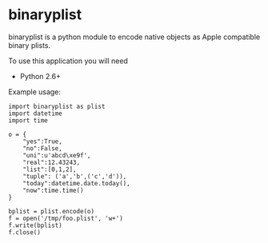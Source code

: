 binaryplist
===========

binaryplist is a python module to encode native objects
as Apple compatible binary plists.

To use this application you will need

 * Python 2.6+


Example usage:

    import binaryplist as plist
    import datetime
    import time

    o = {
        "yes":True,
        "no":False,
        "uni":u'abcd\xe9f',
        "real":12.43243,
        "list":[0,1,2],
        "tuple": ('a','b',('c','d')),
        "today":datetime.date.today(),
        "now":time.time()
    }

    bplist = plist.encode(o)
    f = open('/tmp/foo.plist', 'w+')
    f.write(bplist)
    f.close()


